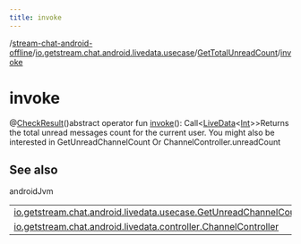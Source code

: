 ```yaml
---
title: invoke
---
```

/[stream-chat-android-offline](../../index.md)/[io.getstream.chat.android.livedata.usecase](../index.md)/[GetTotalUnreadCount](index.md)/[invoke](invoke.md)  
  
  
  
# invoke  
@[CheckResult](https://developer.android.com/reference/kotlin/androidx/annotation/CheckResult.html)()abstract operator fun [invoke](invoke.md)(): Call&lt;[LiveData](https://developer.android.com/reference/kotlin/androidx/lifecycle/LiveData.html)&lt;[Int](https://kotlinlang.org/api/latest/jvm/stdlib/kotlin/-int/index.html)&gt;&gt;Returns the total unread messages count for the current user. You might also be interested in GetUnreadChannelCount Or ChannelController.unreadCount  
  
## See also  
  
androidJvm  
  
| | |
|---|---|
| <a name="io.getstream.chat.android.livedata.usecase/GetTotalUnreadCount/invoke/#/PointingToDeclaration/"></a>[io.getstream.chat.android.livedata.usecase.GetUnreadChannelCount](../GetUnreadChannelCount/index.md)| <a name="io.getstream.chat.android.livedata.usecase/GetTotalUnreadCount/invoke/#/PointingToDeclaration/"></a>|
| <a name="io.getstream.chat.android.livedata.usecase/GetTotalUnreadCount/invoke/#/PointingToDeclaration/"></a>[io.getstream.chat.android.livedata.controller.ChannelController](../../io.getstream.chat.android.livedata.controller/ChannelController/unreadCount.md)| <a name="io.getstream.chat.android.livedata.usecase/GetTotalUnreadCount/invoke/#/PointingToDeclaration/"></a>|
  

